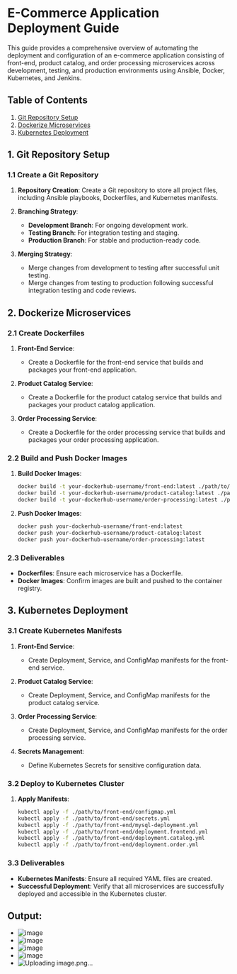 # E-Commerce Application Deployment Guide

This guide provides a comprehensive overview of automating the deployment and configuration of an e-commerce application consisting of front-end, product catalog, and order processing microservices across development, testing, and production environments using Ansible, Docker, Kubernetes, and Jenkins.

## Table of Contents
1. [Git Repository Setup](#git-repository-setup)
2. [Dockerize Microservices](#dockerize-microservices)
3. [Kubernetes Deployment](#kubernetes-deployment)

## 1. Git Repository Setup

### 1.1 Create a Git Repository

1. **Repository Creation**: Create a Git repository to store all project files, including Ansible playbooks, Dockerfiles, and Kubernetes manifests.

2. **Branching Strategy**:
    - **Development Branch**: For ongoing development work.
    - **Testing Branch**: For integration testing and staging.
    - **Production Branch**: For stable and production-ready code.

3. **Merging Strategy**:
    - Merge changes from development to testing after successful unit testing.
    - Merge changes from testing to production following successful integration testing and code reviews.

## 2. Dockerize Microservices

### 2.1 Create Dockerfiles

1. **Front-End Service**:
    - Create a Dockerfile for the front-end service that builds and packages your front-end application.

2. **Product Catalog Service**:
    - Create a Dockerfile for the product catalog service that builds and packages your product catalog application.

3. **Order Processing Service**:
    - Create a Dockerfile for the order processing service that builds and packages your order processing application.

### 2.2 Build and Push Docker Images

1. **Build Docker Images**:
    ```bash
    docker build -t your-dockerhub-username/front-end:latest ./path/to/front-end
    docker build -t your-dockerhub-username/product-catalog:latest ./path/to/product-catalog
    docker build -t your-dockerhub-username/order-processing:latest ./path/to/order-processing
    ```

2. **Push Docker Images**:
    ```bash
    docker push your-dockerhub-username/front-end:latest
    docker push your-dockerhub-username/product-catalog:latest
    docker push your-dockerhub-username/order-processing:latest
    ```

### 2.3 Deliverables

- **Dockerfiles**: Ensure each microservice has a Dockerfile.
- **Docker Images**: Confirm images are built and pushed to the container registry.

## 3. Kubernetes Deployment

### 3.1 Create Kubernetes Manifests

1. **Front-End Service**:
    - Create Deployment, Service, and ConfigMap manifests for the front-end service.

2. **Product Catalog Service**:
    - Create Deployment, Service, and ConfigMap manifests for the product catalog service.

3. **Order Processing Service**:
    - Create Deployment, Service, and ConfigMap manifests for the order processing service.

4. **Secrets Management**:
    - Define Kubernetes Secrets for sensitive configuration data.

### 3.2 Deploy to Kubernetes Cluster

1. **Apply Manifests**:
    ```bash
    kubectl apply -f ./path/to/front-end/configmap.yml
    kubectl apply -f ./path/to/front-end/secrets.yml
    kubectl apply -f ./path/to/front-end/mysql-deployment.yml
    kubectl apply -f ./path/to/front-end/deployment.frontend.yml
    kubectl apply -f ./path/to/front-end/deployment.catalog.yml
    kubectl apply -f ./path/to/front-end/deployment.order.yml
    ```

### 3.3 Deliverables

- **Kubernetes Manifests**: Ensure all required YAML files are created.
- **Successful Deployment**: Verify that all microservices are successfully deployed and accessible in the Kubernetes cluster.

## Output:
- ![image](https://github.com/user-attachments/assets/a2b61197-de21-4a51-aa62-32ed6f509c89)
- ![image](https://github.com/user-attachments/assets/e5002e40-8755-43c0-87e0-59998f14766a)
- ![image](https://github.com/user-attachments/assets/3e198ef4-916a-44c6-af0f-c1832a43a1fa)
- ![image](https://github.com/user-attachments/assets/9a1b4c96-d972-4254-ab90-a59931259752)
- ![Uploading image.png…]()






